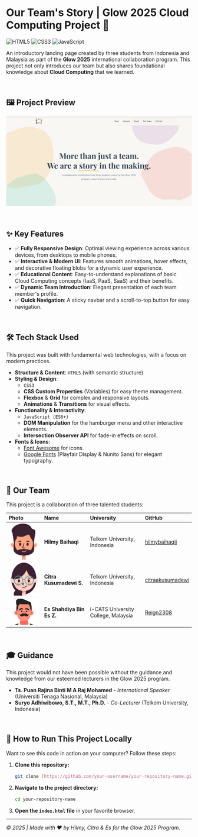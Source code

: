 # Our Team's Story | Glow 2025 Cloud Computing Project 🚀

![HTML5](https://img.shields.io/badge/HTML5-E34F26?style=for-the-badge&logo=html5&logoColor=white)
![CSS3](https://img.shields.io/badge/CSS3-1572B6?style=for-the-badge&logo=css3&logoColor=white)
![JavaScript](https://img.shields.io/badge/JavaScript-F7DF1E?style=for-the-badge&logo=javascript&logoColor=black)

An introductory landing page created by three students from Indonesia and Malaysia as part of the **Glow 2025** international collaboration program. This project not only introduces our team but also shares foundational knowledge about **Cloud Computing** that we learned.

<br>

## 🖼️ Project Preview

![Project Screenshot](assets/images/preview.png)

<br>

## ✨ Key Features

-   ✅ **Fully Responsive Design**: Optimal viewing experience across various devices, from desktops to mobile phones.
-   ✅ **Interactive & Modern UI**: Features smooth animations, hover effects, and decorative floating blobs for a dynamic user experience.
-   ✅ **Educational Content**: Easy-to-understand explanations of basic Cloud Computing concepts (IaaS, PaaS, SaaS) and their benefits.
-   ✅ **Dynamic Team Introduction**: Elegant presentation of each team member's profile.
-   ✅ **Quick Navigation**: A sticky navbar and a scroll-to-top button for easy navigation.

<br>

## 🛠️ Tech Stack Used

This project was built with fundamental web technologies, with a focus on modern practices.

-   **Structure & Content**: `HTML5` (with semantic structure)
-   **Styling & Design**:
    -   `CSS3`
    -   **CSS Custom Properties** (Variables) for easy theme management.
    -   **Flexbox** & **Grid** for complex and responsive layouts.
    -   **Animations** & **Transitions** for visual effects.
-   **Functionality & Interactivity**:
    -   `JavaScript (ES6+)`
    -   **DOM Manipulation** for the hamburger menu and other interactive elements.
    -   **Intersection Observer API** for fade-in effects on scroll.
-   **Fonts & Icons**:
    -   [Font Awesome](https://fontawesome.com/) for icons.
    -   [Google Fonts](https://fonts.google.com/) (Playfair Display & Nunito Sans) for elegant typography.

<br>

## 👥 Our Team

This project is a collaboration of three talented students:

| Photo                           | Name                       | University                     | GitHub                                           |
| :------------------------------ | :------------------------- | :------------------------------ | :------------------------------------------------ |
| <img src="assets/images/hilmy.jpg" width="150"> | **Hilmy Baihaqi** | Telkom University, Indonesia    | [hilmybaihaqii](https://github.com/hilmybaihaqii) |
| <img src="assets/images/citra.jpg" width="150"> | **Citra Kusumadewi S.** | Telkom University, Indonesia    | [citraakusumadewi](https://github.com/citraakusumadewi) |
| <img src="assets/images/es.jpg" width="150"> | **Es Shahdiya Bin Es Z.** | i-CATS University College, Malaysia | [Reign2308](https://github.com/Reign2308) |

<br>

## 🎓 Guidance

This project would not have been possible without the guidance and knowledge from our esteemed lecturers in the Glow 2025 program.

-   **Ts. Puan Rajina Binti M A Raj Mohamed** - *International Speaker* (Universiti Tenaga Nasional, Malaysia)
-   **Suryo Adhiwibowo, S.T., M.T., Ph.D.** - *Co-Lecturer* (Telkom University, Indonesia)

<br>

## 🚀 How to Run This Project Locally

Want to see this code in action on your computer? Follow these steps:

1.  **Clone this repository:**
    ```bash
    git clone [https://github.com/your-username/your-repository-name.git](https://github.com/your-username/your-repository-name.git)
    ```
2.  **Navigate to the project directory:**
    ```bash
    cd your-repository-name
    ```
3.  **Open the `index.html` file** in your favorite browser.

---
*© 2025 | Made with ❤️ by Hilmy, Citra & Es for the Glow 2025 Program.*
